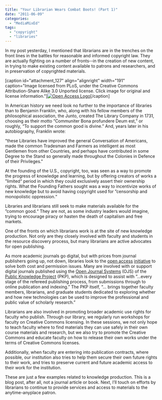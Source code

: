 ```yaml
---
title: "Your Librarian Wears Combat Boots! (Part 1)"
date: "2011-06-09"
categories: 
  - "MediaMixEd"
tags: 
  - "copyright"
  - "libraries"
---
```


In my post yesterday, I mentioned that librarians are in the trenches on the front lines in the battles for reasonable and informed copyright law. They are actually fighting on a number of fronts--in the creation of new content, in trying to make existing content available to patrons and researchers, and in preservation of copyrighted materials.

\[caption id="attachment\_127" align="alignright" width="191" caption="Image licensed from PLoS, under the Creative Commons Attribution-Share Alike 3.0 Unported license. Click image for original and license information."\][![](http://mediamixed.files.wordpress.com/2011/06/200px-open_access_logo_plos_white.png?w=191 "Open Access Logo")](http://commons.wikimedia.org/wiki/File:Open_Access_logo_PLoS_white.svg)\[/caption\]

In American history we need look no further to the importance of libraries than to Benjamin Franklin, who, along with his fellow members of the philosophical association, the Junto, created The Library Company in 1731, choosing as their motto “Communiter Bona profundere Deum est,” or roughly, “To support the common good is divine.” And, years later in his autobiography, Franklin wrote:

“these Libraries have improved the general Conversation of Americans, made the common Tradesman and Farmers as intelligent as most Gentlemen from other Countries, and perhaps have contributed in some Degree to the Stand so generally made throughout the Colonies in Defence of their Privileges."

At the founding of the U.S., copyright, too, was seen as a way to promote the progress of knowledge and learning, but by offering creators of works a ”limited“ period in which they could exclusively assert their ownership rights. What the Founding Fathers sought was a way to incentivize works of new knowledge but to avoid having copyright used for ”censorship and monopolistic oppression.“

Libraries and librarians still seek to make materials available for the ”common good.“ They are not, as some industry leaders would imagine, trying to encourage piracy or hasten the death of capitalism and free markets.

One of the fronts on which librarians work is at the site of new knowledge production. Not only are they closely involved with faculty and students in the resource discovery process, but many librarians are active advocates for open publishing.

As more academic journals go digital, but with prices from journal publishers going up, not down, libraries look to the [open access](http://www.earlham.edu/~peters/fos/overview.htm) [initiative](http://www.earlham.edu/~peters/writing/acrl.htm) to solve both cost and permission issues. Many are involved with or support digital journals published using the [Open Journal Systems](http://pkp.sfu.ca/?q=ojs) (OJS) of the [Public Knowledge Project](http://pkp.sfu.ca/) (PKP), which is designed to assist with ”...every stage of the refereed publishing process, from submissions through to online publication and indexing.” The PKP itself, “... brings together faculty members, librarians, and graduate students dedicated to exploring whether and how new technologies can be used to improve the professional and public value of scholarly research.”

Librarians are also involved in promoting broader academic use rights for faculty who publish. Through our library, we regularly run workshops for faculty on Creative Commons licensing. In these sessions, we not only hope to teach faculty where to find materials they can use safely in their own course materials and research, but we also try to promote the Creative Commons and educate faculty on how to release their own works under the terms of Creative Commons licenses.

Additionally, when faculty are entering into publication contracts, where possible, our institution also tries to help them secure their own future rights to their work, and tries to preserve current and future academic access to their work for the institution.

These are just a few examples related to knowledge production. This is a blog post, after all, not a journal article or book. Next, I’ll touch on efforts by librarians to continue to provide services and access to materials to the anytime-anyplace patron.
